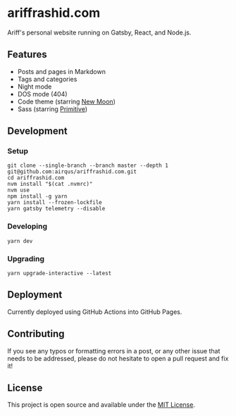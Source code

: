 # ariffrashid.com

Ariff's personal website running on Gatsby, React, and Node.js.

## Features

- Posts and pages in Markdown
- Tags and categories
- Night mode
- DOS mode (404)
- Code theme (starring [New Moon](https://taniarascia.github.io/new-moon))
- Sass (starring [Primitive](https://taniarascia.github.io/primitive))

## Development

### Setup
```console
git clone --single-branch --branch master --depth 1 git@github.com:airqus/ariffrashid.com.git
cd ariffrashid.com
nvm install "$(cat .nvmrc)"
nvm use
npm install -g yarn
yarn install --frozen-lockfile
yarn gatsby telemetry --disable
```

### Developing
```console
yarn dev
```

### Upgrading

```console
yarn upgrade-interactive --latest
```

## Deployment

Currently deployed using GitHub Actions into GitHub Pages.

## Contributing

If you see any typos or formatting errors in a post, or any other issue that needs to be addressed, please do not hesitate to open a pull request and fix it!

## License

This project is open source and available under the [MIT License](LICENSE).

